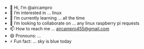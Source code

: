 - 👋 Hi, I’m @aircampro
- 👀 I’m interested in ... linux
- 🌱 I’m currently learning ... all the time
- 💞️ I’m looking to collaborate on ... any linux raspberry pi requests
- 📫 How to reach me ... aircampro455@gmail.com
- 😄 Pronouns: ...
- ⚡ Fun fact: ... sky is blue today

<!---
aircampro/aircampro is a ✨ special ✨ repository because its `README.md` (this file) appears on your GitHub profile.
You can click the Preview link to take a look at your changes.
--->
